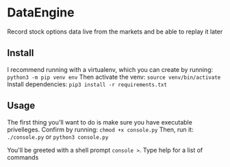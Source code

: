 # DataEngine
Record stock options data live from the markets and be able to replay it later


## Install
I recommend running with a virtualenv, which you can create by running:
`python3 -m pip venv env`
Then activate the venv:
`source venv/bin/activate` 
Install dependencies: 
`pip3 install -r requirements.txt`

## Usage
The first thing you'll want to do is make sure you have executable privelleges. Confirm by running:
`chmod +x console.py` 
Then, run it:
`./console.py` or `python3 console.py`

You'll be greeted with a shell prompt `console >`. Type help for a list of commands
